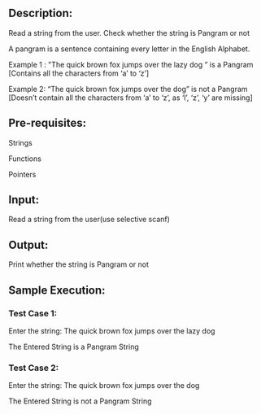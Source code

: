 ## Description:

Read a string from the user. Check whether the string is Pangram or not

A pangram is a sentence containing every letter in the English Alphabet.

Example 1 : "The quick brown fox jumps over the lazy dog ” is a Pangram [Contains all the characters from ‘a’ to ‘z’] 

Example 2: “The quick brown fox jumps over the dog” is not a Pangram [Doesn’t contain all the characters from ‘a’ to ‘z’, as ‘l’, ‘z’, ‘y’ are missing]

## Pre-requisites:

Strings

Functions

Pointers
## Input:
Read a string from the user(use selective scanf)
## Output:
Print whether the string is Pangram or not
## Sample Execution:
### Test Case 1:

Enter the string: The quick brown fox jumps over the lazy dog

The Entered String is a Pangram String

### Test Case 2:

Enter the string: The quick brown fox jumps over the dog

The Entered String is not a Pangram String
